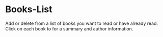 # Books-List

Add or delete from a list of books you want to read or have already read. Click on each book to for a summary and author information. 
